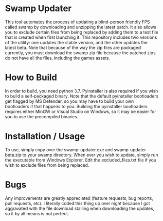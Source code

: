Swamp Updater
================================================================================

This tool automates the process of updating a blind-person friendly FPS called
swamp by downloading and unzipping the latest patch. It also allows you to
exclude certain files from being replaced by adding them to a text file that is
created when first launching it. This repository includes two versions of the
utility: one updates the stable version, and the other updates the latest beta.
Note that because of the way the zip files are packaged currently, you must
download the swamp zip file because the patched zips do not have all the files,
including the games assets.

How to Build
================================================================================

In order to build, you need python 3.7. Pyinstaller is also required if you wish
to build a self-packaged binary. Note that the default pyinstaller bootloaders
get flagged by MS Defender, so you may have to build your own bootloaders if
that happens to you. Building the pyinstaller bootloaders requires either MinGW
or Visual Studio on Windows, so it may be easier for you to use the precompiled
binaries.

Installation / Usage
================================================================================
To use, simply copy over the swamp-updater.exe and swamp-updater-beta.zip to your swamp directory. When ever you wish to
update, simply run the executable from Windows Explorer. Edit the
excluded_files.txt file if you wish to exclude files from being replaced.

Bugs
================================================================================

Any improvements are greatly appreciated (feature requests, bug reports, pull
requests, etc). I literally coded this thing up over night because I got
aggravated with the file download stalling when downloading the updates, so it
by all means is not perfect.
